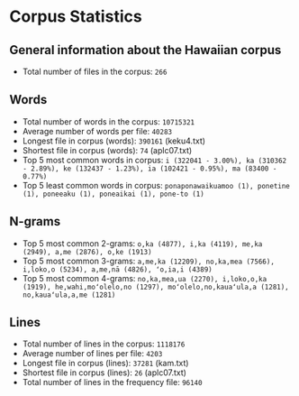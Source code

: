 # Corpus Statistics

## General information about the Hawaiian corpus

* Total number of files in the corpus: `266`

## Words

* Total number of words in the corpus: `10715321`
* Average number of words per file: `40283`
* Longest file in corpus (words): `390161` (keku4.txt)
* Shortest file in corpus (words): `74` (aplc07.txt)
* Top 5 most common words in corpus: `i (322041 - 3.00%), ka (310362 - 2.89%), ke (132437 - 1.23%), ia (102421 - 0.95%), ma (83400 - 0.77%)`
* Top 5 least common words in corpus: `ponaponawaikuamoo (1), ponetine (1), poneeaku (1), poneaikai (1), pone-to (1)`

## N-grams

* Top 5 most common 2-grams: `o,ka (4877), i,ka (4119), me,ka (2949), a,me (2876), o,ke (1913)`
* Top 5 most common 3-grams: `a,me,ka (12209), no,ka,mea (7566), i,loko,o (5234), a,me,nā (4826), ʻo,ia,i (4389)`
* Top 5 most common 4-grams: `no,ka,mea,ua (2270), i,loko,o,ka (1919), he,wahi,moʻolelo,no (1297), moʻolelo,no,kauaʻula,a (1281), no,kauaʻula,a,me (1281)`

## Lines

* Total number of lines in the corpus: `1118176`
* Average number of lines per file: `4203`
* Longest file in corpus (lines): `37281` (kam.txt)
* Shortest file in corpus (lines): `26` (aplc07.txt)
* Total number of lines in the frequency file: `96140`

